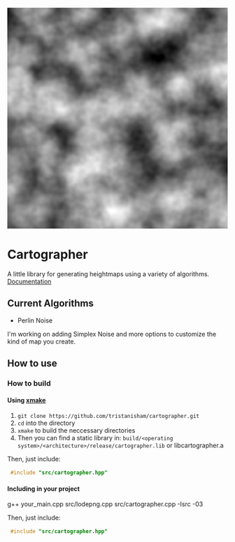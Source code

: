 ![logo.png](logo.png)
# Cartographer
A little library for generating heightmaps using a variety of algorithms.
[Documentation](./Documentation.md)

## Current Algorithms
- Perlin Noise

I'm working on adding Simplex Noise and more options to customize the kind of map you create. 

## How to use
### How to build
#### Using [xmake](https://xmake.io)
1. `git clone https://github.com/tristanisham/cartographer.git`
2. `cd` into the directory
3. `xmake` to build the neccessary directories
4. Then you can find a static library in:
`build/<operating system>/<architecture>/release/cartographer.lib` or libcartographer.a

Then, just include:
```cpp
 #include "src/cartographer.hpp"
 ```

#### Including in your project
g++ your_main.cpp src/lodepng.cpp src/cartographer.cpp -Isrc -03

Then, just include:
```cpp
 #include "src/cartographer.hpp"
 ```